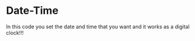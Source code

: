 # Date-Time

In this code you set the date and time that you want and it works as a digital clock!!!

